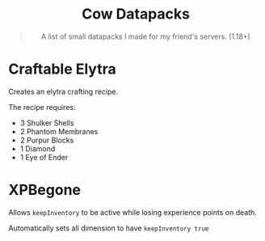 <div align="center">
  
# Cow Datapacks

> A list of small datapacks I made for my friend's servers. (1.18+)

</div>

# Craftable Elytra

Creates an elytra crafting recipe.

The recipe requires:

-   3 Shulker Shells
-   2 Phantom Membranes
-   2 Purpur Blocks
-   1 Diamond
-   1 Eye of Ender

# XPBegone

Allows `keepInventory` to be active while losing experience points on death.

Automatically sets all dimension to have `keepInventory true`
